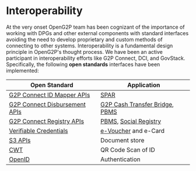 # Interoperability

At the very onset OpenG2P team has been cognizant of the importance of working with DPGs and other external components with standard interfaces avoiding the need to develop proprietary and custom methods of connecting to other systems. Interoperability is a fundamental design principle in OpenG2P's thought process. We have been an active participant in interoperability efforts like G2P Connect, DCI, and GovStack. Specifically, the following **open standards** interfaces have been implemented:

| Open Standard                                                                                                      | Application                                                             |
| ------------------------------------------------------------------------------------------------------------------ | ----------------------------------------------------------------------- |
| [G2P Connect ID Mapper APIs](https://g2p-connect.github.io/specs/release/html/mapper\_core\_api\_v1.0.0.html)      | [SPAR](social-payments-account-registry-spar/)                          |
| [G2P Connect Disbursement APIs](https://g2p-connect.github.io/specs/release/html/disburse\_core\_api\_v1.0.0.html) |  [G2P Cash Transfer Bridge](g2p-cash-transfer-bridge/),  [PBMS ](pbms/) |
| [G2P Connect Registry APIs](https://g2p-connect.github.io/specs/release/html/registry\_core\_api\_v1.0.0.html)     |  [PBMS](pbms/), [Social Registry](social-registry/)                     |
| [Verifiable Credentials ](https://www.w3.org/TR/vc-data-model/)                                                    | [e-Voucher](pbms/features/disbursement-cycles/e-voucher.md) and e-Card  |
| [S3 APIs](https://docs.aws.amazon.com/AmazonS3/latest/API/Welcome.html)                                            | Document store                                                          |
| [⁠CWT](https://datatracker.ietf.org/doc/html/rfc8392)                                                              | QR Code Scan of ID                                                      |
| [⁠OpenID](https://auth0.com/docs/authenticate/protocols/openid-connect-protocol)                                   | Authentication                                                          |
